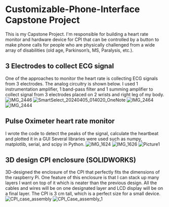 # Customizable-Phone-Interface Capstone Project
This is my Capstone Project. I'm responsible for building a heart rate monitor and hardware device for CPI that can be controlled by a button to make phone calls for people who are physically challenged from a wide array of disabilities (old age, Parkinson’s, MS, Paralysis, etc.).

## 3 Electrodes to collect ECG signal
One of the approaches to monitor the heart rate is collecting ECG signals from 3 electrodes. The analog circuitry is shown below. I used 1 instrumentation amplifier, 1 band-pass filter and 1 summing amplifier to collect signal from 3 electrodes placed on 2 wrists and right leg of my body. 
![IMG_2446](https://github.com/huykhoi9/Customizable-Phone-Interface/assets/85450944/bb8a4da5-b94e-434d-9dbd-d42cabda1007)
![SmartSelect_20240405_014020_OneNote](https://github.com/huykhoi9/Customizable-Phone-Interface/assets/85450944/fcd62e4e-b570-4f40-8c5c-b5e00b1a0c49)
![IMG_2464](https://github.com/huykhoi9/Customizable-Phone-Interface/assets/85450944/c88d67a9-d4d5-4789-b413-94555e9101c0)
![IMG_2444](https://github.com/huykhoi9/Customizable-Phone-Interface/assets/85450944/5f0518cf-0e29-4a81-80fb-ef15914ca9c3)


## Pulse Oximeter heart rate monitor
I wrote the code to detect the peaks of the signal, calculate the heartbeat and plotted it in a GUI
Several libraries were used such as numpy, matplotlib, serial, and scipy in Python.
![IMG_1624](https://github.com/huykhoi9/Customizable-Phone-Interface/assets/85450944/3dd57526-7145-4873-8fc8-1f247acc32f1)
![IMG_1626](https://github.com/huykhoi9/Customizable-Phone-Interface/assets/85450944/3b98a1fe-8550-46a5-a1bb-fa8bc9428d66)
![Picture1](https://github.com/huykhoi9/Customizable-Phone-Interface/assets/85450944/32910237-485e-430f-8366-e41ad7ff7e4c)

## 3D design CPI enclosure (SOLIDWORKS)
3D-designed the enclosure of the CPI that perfectly fits the dimensions of the raspberry Pi. One feature of this enclosure is that I can stack up many layers I want on top of it which is neater than the previous design. All the cables and wires will be on one designated layer and LCD display will be on a final layer. The CPI is 3 cm tall, which is a perfect size for a small device.
![CPI_case_assembly](https://github.com/huykhoi9/Customizable-Phone-Interface/assets/85450944/5410c7e8-0f17-44a1-b6bb-680b8f8470ea)
![CPI_Case_assembly_1](https://github.com/huykhoi9/Customizable-Phone-Interface/assets/85450944/63da057b-ba70-47d3-b69d-3141ae81e313)
